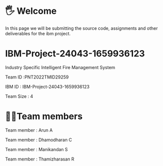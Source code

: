  <b><h1>🖐 Welcome</h1></b>

In this page we will be submitting the source code, assignments and other deliverables for the ibm project.
   
 
 
 
   
<b><h1>IBM-Project-24043-1659936123</h1></b>


<p>Industry Specific Intelligent Fire Management System</p>
<p>Team ID :PNT2022TMID29259</p>
<p>IBM ID : IBM-Project-24043-1659936123</p>
<p>Team Size : 4</p>



<b><h1>👨‍💻Team members</h1></b>



<p>Team member : Arun A</p>
<p>Team member : Dhamodharan C</p>
<p>Team member : Manikandan S</p>
<p>Team member :  Thamizharasan R</p>

